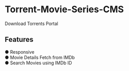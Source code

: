 # Torrent-Movie-Series-CMS
Download Torrents Portal

<h2> Features </h2>
 ● Responsive <br>
 ● Movie Details Fetch from IMDb <br>
 ● Search Movies using IMDb ID <br>
